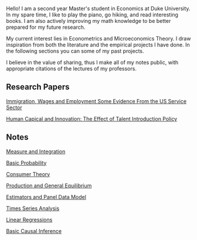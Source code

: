 Hello! I am a second year Master's student in Economics at Duke University. In my spare time, I like to play the piano, go hiking, and read interesting books. I am also actively improving my math knowledge to be better prepared for my future research.

My current interest lies in Econometrics and Microeconomics Theory. I draw inspiration from both the literature and the empirical projects I have done. In the following sections you can some of my past projects.

I believe in the value of sharing, thus I make all of my notes public, with appropriate citations of the lectures of my professors.


## Research Papers
[Immigration, Wages and Employment Some Evidence From the US Service Sector](https:\\BillRZhao.github.io/papers/writing-sample-thesis.pdf) 

[Human Capical and Innovation: The Effect of Talent Introduction Policy](https:\\BillRZhao.github.io/papers/graduation_thesis.pdf) 


## Notes
[Measure and Integration](https:\\BillRZhao.github.io/notes/MATH631.pdf) 

[Basic Probability](https:\\BillRZhao.github.io/notes/MATH740.pdf)

[Consumer Theory](https:\\BillRZhao.github.io/notes/Consumer%20Theory.pdf)

[Production and General Equilibrium](https:\\BillRZhao.github.io/notes/Production%20and%20General%20Equilibrium.pdf)

[Estimators and Panel Data Model](https:\\BillRZhao.github.io/notes/Estimators%20and%20Panel%20Data%20Model.pdf)

[Times Series Analysis](https:\\BillRZhao.github.io/notes/Time%20Series%20Analysis.pdf)

[Linear Regressions](https:\\BillRZhao.github.io/notes/Linear%20Regressions.pdf)

[Basic Causal Inference](https:\\BillRZhao.github.io/notes/Basic%20Causal%20Inference.pdf)
